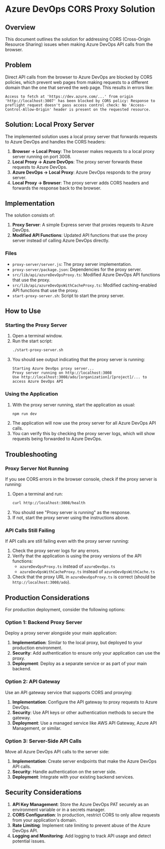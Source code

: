 # Azure DevOps CORS Proxy Solution

## Overview

This document outlines the solution for addressing CORS (Cross-Origin Resource Sharing) issues when making Azure DevOps API calls from the browser.

## Problem

Direct API calls from the browser to Azure DevOps are blocked by CORS policies, which prevent web pages from making requests to a different domain than the one that served the web page. This results in errors like:

```
Access to fetch at 'https://dev.azure.com/...' from origin 'http://localhost:3007' has been blocked by CORS policy: Response to preflight request doesn't pass access control check: No 'Access-Control-Allow-Origin' header is present on the requested resource.
```

## Solution: Local Proxy Server

The implemented solution uses a local proxy server that forwards requests to Azure DevOps and handles the CORS headers:

1. **Browser → Local Proxy**: The browser makes requests to a local proxy server running on port 3008.
2. **Local Proxy → Azure DevOps**: The proxy server forwards these requests to Azure DevOps.
3. **Azure DevOps → Local Proxy**: Azure DevOps responds to the proxy server.
4. **Local Proxy → Browser**: The proxy server adds CORS headers and forwards the response back to the browser.

## Implementation

The solution consists of:

1. **Proxy Server**: A simple Express server that proxies requests to Azure DevOps.
2. **Modified API Functions**: Updated API functions that use the proxy server instead of calling Azure DevOps directly.

### Files

- `proxy-server/server.js`: The proxy server implementation.
- `proxy-server/package.json`: Dependencies for the proxy server.
- `src/lib/api/azureDevOpsProxy.ts`: Modified Azure DevOps API functions that use the proxy.
- `src/lib/api/azureDevOpsWithCacheProxy.ts`: Modified caching-enabled API functions that use the proxy.
- `start-proxy-server.sh`: Script to start the proxy server.

## How to Use

### Starting the Proxy Server

1. Open a terminal window.
2. Run the start script:
   ```bash
   ./start-proxy-server.sh
   ```
3. You should see output indicating that the proxy server is running:
   ```
   Starting Azure DevOps proxy server...
   Proxy server running on http://localhost:3008
   Use http://localhost:3008/ado/[organization]/[project]/... to access Azure DevOps API
   ```

### Using the Application

1. With the proxy server running, start the application as usual:
   ```bash
   npm run dev
   ```
2. The application will now use the proxy server for all Azure DevOps API calls.
3. You can verify this by checking the proxy server logs, which will show requests being forwarded to Azure DevOps.

## Troubleshooting

### Proxy Server Not Running

If you see CORS errors in the browser console, check if the proxy server is running:

1. Open a terminal and run:
   ```bash
   curl http://localhost:3008/health
   ```
2. You should see "Proxy server is running" as the response.
3. If not, start the proxy server using the instructions above.

### API Calls Still Failing

If API calls are still failing even with the proxy server running:

1. Check the proxy server logs for any errors.
2. Verify that the application is using the proxy versions of the API functions:
   - `azureDevOpsProxy.ts` instead of `azureDevOps.ts`
   - `azureDevOpsWithCacheProxy.ts` instead of `azureDevOpsWithCache.ts`
3. Check that the proxy URL in `azureDevOpsProxy.ts` is correct (should be `http://localhost:3008/ado`).

## Production Considerations

For production deployment, consider the following options:

### Option 1: Backend Proxy Server

Deploy a proxy server alongside your main application:

1. **Implementation**: Similar to the local proxy, but deployed to your production environment.
2. **Security**: Add authentication to ensure only your application can use the proxy.
3. **Deployment**: Deploy as a separate service or as part of your main backend.

### Option 2: API Gateway

Use an API gateway service that supports CORS and proxying:

1. **Implementation**: Configure the API gateway to proxy requests to Azure DevOps.
2. **Security**: Use API keys or other authentication methods to secure the gateway.
3. **Deployment**: Use a managed service like AWS API Gateway, Azure API Management, or similar.

### Option 3: Server-Side API Calls

Move all Azure DevOps API calls to the server side:

1. **Implementation**: Create server endpoints that make the Azure DevOps API calls.
2. **Security**: Handle authentication on the server side.
3. **Deployment**: Integrate with your existing backend services.

## Security Considerations

1. **API Key Management**: Store the Azure DevOps PAT securely as an environment variable or in a secrets manager.
2. **CORS Configuration**: In production, restrict CORS to only allow requests from your application's domain.
3. **Rate Limiting**: Implement rate limiting to prevent abuse of the Azure DevOps API.
4. **Logging and Monitoring**: Add logging to track API usage and detect potential issues.
